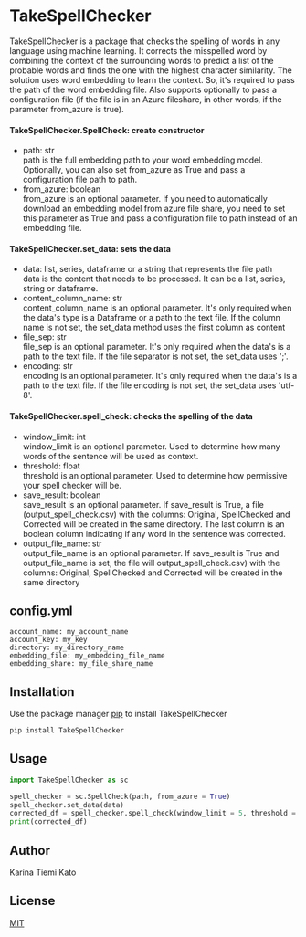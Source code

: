# TakeSpellChecker

TakeSpellChecker is a package that checks the spelling of words in any language using machine learning. It corrects the misspelled word by combining the context of the surrounding words to predict a list of the probable words and finds the one with the highest character similarity. The solution uses word embedding to learn the context. So, it's required to pass the path of the word embedding file. Also supports optionally to pass a configuration file (if the file is in an Azure fileshare, in other words, if the parameter from_azure is true).

#### TakeSpellChecker.SpellCheck: create constructor

<ul>
<li>path: str</li>
path is the full embedding path to your word embedding model. Optionally, you can also set from_azure as True and pass a configuration file path to path.

<li>from_azure: boolean</li>
from_azure is an optional parameter. If you need to automatically download an embedding model from azure file share, you need to set this parameter as True and pass a configuration file to path instead of an embedding file.
</ul>

#### TakeSpellChecker.set_data: sets the data

<ul>
<li>data: list, series, dataframe or a string that represents the file path</li>
data is the content that needs to be processed. It can be a list, series, string or dataframe.

<li>content_column_name: str</li>
content_column_name is an optional parameter. It's only required when the data's type is a Dataframe or a path to the text file. If the column name is not set, the set_data method uses the first column as content

<li>file_sep: str</li>
file_sep is an optional parameter. It's only required when the data's is a path to the text file. If the file separator is not set, the set_data uses ';'.

<li>encoding: str</li>
encoding is an optional parameter. It's only required when the data's is a path to the text file. If the file encoding is not set, the set_data uses 'utf-8'.
</ul>

#### TakeSpellChecker.spell_check: checks the spelling of the data

<ul>
<li>window_limit: int</li>
window_limit is an optional parameter. Used to determine how many words of the sentence will be used as context.

<li>threshold: float</li>
threshold is an optional parameter. Used to determine how permissive your spell checker will be.

<li>save_result: boolean</li>
save_result is an optional parameter. If save_result is True, a file (output_spell_check.csv) with the columns: Original, SpellChecked and Corrected will be created in the same directory. The last column is an boolean column indicating if any word in the sentence was corrected.

<li>output_file_name: str</li>
output_file_name is an optional parameter. If save_result is True and output_file_name is set, the file will output_spell_check.csv) with the columns: Original, SpellChecked and Corrected will be created in the same directory
</ul>

## config.yml
```
account_name: my_account_name
account_key: my_key
directory: my_directory_name
embedding_file: my_embedding_file_name
embedding_share: my_file_share_name
```

## Installation

Use the package manager [pip](https://pip.pypa.io/en/stable/) to install TakeSpellChecker

```bash
pip install TakeSpellChecker
```

## Usage

```python
import TakeSpellChecker as sc

spell_checker = sc.SpellCheck(path, from_azure = True)
spell_checker.set_data(data)
corrected_df = spell_checker.spell_check(window_limit = 5, threshold = 0.94, save_result = True)
print(corrected_df)
```

## Author
Karina Tiemi Kato

## License
[MIT](https://choosealicense.com/licenses/mit/)
